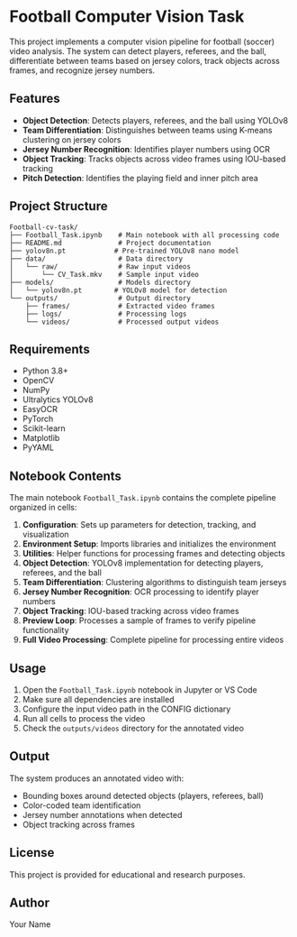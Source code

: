 # Football Computer Vision Task

This project implements a computer vision pipeline for football (soccer) video analysis. The system can detect players, referees, and the ball, differentiate between teams based on jersey colors, track objects across frames, and recognize jersey numbers.

## Features

- **Object Detection**: Detects players, referees, and the ball using YOLOv8
- **Team Differentiation**: Distinguishes between teams using K-means clustering on jersey colors
- **Jersey Number Recognition**: Identifies player numbers using OCR
- **Object Tracking**: Tracks objects across video frames using IOU-based tracking
- **Pitch Detection**: Identifies the playing field and inner pitch area

## Project Structure

```
Football-cv-task/
├── Football_Task.ipynb    # Main notebook with all processing code
├── README.md              # Project documentation
├── yolov8n.pt            # Pre-trained YOLOv8 nano model
├── data/                  # Data directory
│   └── raw/               # Raw input videos
│       └── CV_Task.mkv    # Sample input video
├── models/                # Models directory
│   └── yolov8n.pt        # YOLOv8 model for detection
└── outputs/               # Output directory
    ├── frames/            # Extracted video frames
    ├── logs/              # Processing logs
    └── videos/            # Processed output videos
```

## Requirements

- Python 3.8+
- OpenCV
- NumPy
- Ultralytics YOLOv8
- EasyOCR
- PyTorch
- Scikit-learn
- Matplotlib
- PyYAML

## Notebook Contents

The main notebook `Football_Task.ipynb` contains the complete pipeline organized in cells:

1. **Configuration**: Sets up parameters for detection, tracking, and visualization
2. **Environment Setup**: Imports libraries and initializes the environment
3. **Utilities**: Helper functions for processing frames and detecting objects
4. **Object Detection**: YOLOv8 implementation for detecting players, referees, and the ball
5. **Team Differentiation**: Clustering algorithms to distinguish team jerseys
6. **Jersey Number Recognition**: OCR processing to identify player numbers
7. **Object Tracking**: IOU-based tracking across video frames
8. **Preview Loop**: Processes a sample of frames to verify pipeline functionality
9. **Full Video Processing**: Complete pipeline for processing entire videos

## Usage

1. Open the `Football_Task.ipynb` notebook in Jupyter or VS Code
2. Make sure all dependencies are installed
3. Configure the input video path in the CONFIG dictionary
4. Run all cells to process the video
5. Check the `outputs/videos` directory for the annotated video

## Output

The system produces an annotated video with:

- Bounding boxes around detected objects (players, referees, ball)
- Color-coded team identification
- Jersey number annotations when detected
- Object tracking across frames

## License

This project is provided for educational and research purposes.

## Author

Your Name
